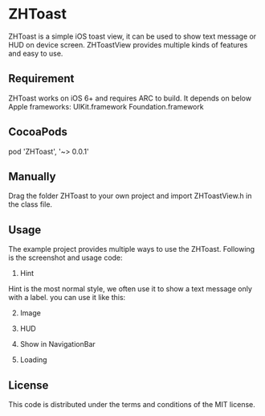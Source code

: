 # ZHToast
ZHToast is a simple iOS toast view, it can be used to show text message or HUD on device screen. ZHToastView provides multiple kinds of features and easy to use.

## Requirement
ZHToast works on iOS 6+ and requires ARC to build. It depends on below Apple frameworks:
  UIKit.framework
  Foundation.framework

## CocoaPods
pod 'ZHToast', '~> 0.0.1'

## Manually
Drag the folder ZHToast to your own project and import ZHToastView.h in the class file.

## Usage
The example project provides multiple ways to use the ZHToast. Following is the screenshot and usage code:

1. Hint

Hint is the most normal style, we often use it to show a text message only with a label. you can use it like this:




2. Image


3. HUD


4. Show in NavigationBar


5. Loading



## License
This code is distributed under the terms and conditions of the MIT license.
